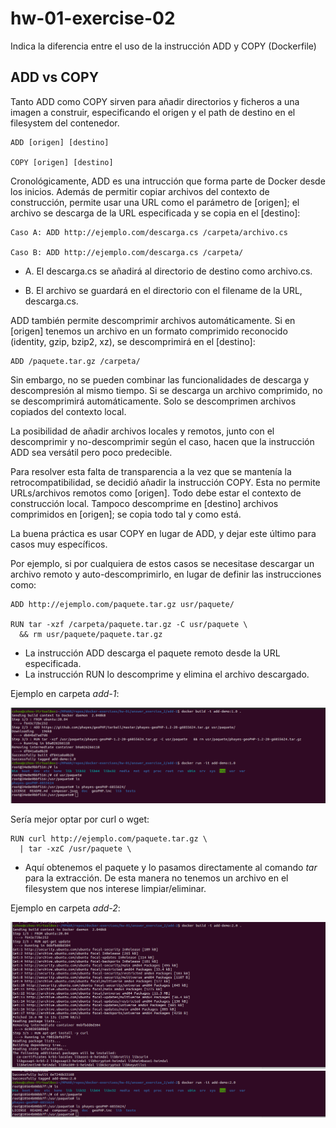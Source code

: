 # hw-01-exercise-02

Indica la diferencia entre el uso de la instrucción ADD y COPY (Dockerfile)

## ADD vs COPY

Tanto ADD como COPY sirven para añadir directorios y ficheros a una imagen a construir, especificando el origen y el path de destino en el filesystem del contenedor.

~~~~
ADD [origen] [destino]

COPY [origen] [destino]
~~~~

Cronológicamente, ADD es una intrucción que forma parte de Docker desde los inicios. Además de permitir copiar archivos del contexto de construcción, permite usar una URL como el parámetro de [origen]; el archivo se descarga de la URL especificada y se copia en el [destino]:

~~~~
Caso A: ADD http://ejemplo.com/descarga.cs /carpeta/archivo.cs

Caso B: ADD http://ejemplo.com/descarga.cs /carpeta/
~~~~

- A. El descarga.cs se añadirá al directorio de destino como archivo.cs.

- B. El archivo se guardará en el directorio con el filename de la URL, descarga.cs.

ADD también permite descomprimir archivos automáticamente. Si en [origen] tenemos un archivo en un formato comprimido reconocido (identity, gzip, bzip2, xz), se descomprimirá en el [destino]:

~~~~
ADD /paquete.tar.gz /carpeta/
~~~~

Sin embargo, no se pueden combinar las funcionalidades de descarga y descompresión al mismo tiempo. Si se descarga un archivo comprimido, no se descomprimirá automáticamente. Solo se descomprimen archivos copiados del contexto local.

La posibilidad de añadir archivos locales y remotos, junto con el descomprimir y no-descomprimir según el caso, hacen que la instrucción ADD sea versátil pero poco predecible.

Para resolver esta falta de transparencia a la vez que se mantenía la retrocompatibilidad, se decidió añadir la instrucción COPY. Esta no permite URLs/archivos remotos como [origen]. Todo debe estar el contexto de construcción local. Tampoco descomprime en [destino] archivos comprimidos en [origen]; se copia todo tal y como está.

La buena práctica es usar COPY en lugar de ADD, y dejar este último para casos muy específicos.

Por ejemplo, si por cualquiera de estos casos se necesitase descargar un archivo remoto y auto-descomprimirlo, en lugar de definir las instrucciones como:

~~~~
ADD http://ejemplo.com/paquete.tar.gz usr/paquete/

RUN tar -xzf /carpeta/paquete.tar.gz -C usr/paquete \
  && rm usr/paquete/paquete.tar.gz
~~~~

- La instrucción ADD descarga el paquete remoto desde la URL especificada.
- La instrucción RUN lo descomprime y elimina el archivo descargado.

Ejemplo en carpeta _add-1_:

![image](./images/screenshot_1.png)

Sería mejor optar por curl o wget:

~~~~
RUN curl http://ejemplo.com/paquete.tar.gz \
  | tar -xzC /usr/paquete \
~~~~

- Aquí obtenemos el paquete y lo pasamos directamente al comando _tar_ para la extracción. De esta manera no tenemos un archivo en el filesystem que nos interese limpiar/eliminar.

Ejemplo en carpeta _add-2_:

![image](./images/screenshot_2.png)
![image](./images/screenshot_3.png)



